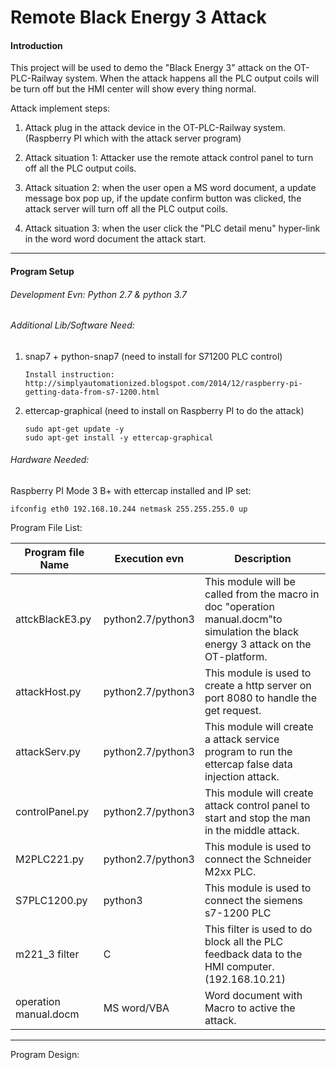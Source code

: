 # Remote Black Energy 3 Attack 
#### Introduction 

This project will be used to demo the "Black Energy 3" attack on the OT-PLC-Railway system. When the attack happens all the PLC output coils will be turn off but the HMI center will show every thing normal.

Attack implement steps: 

1. Attack plug in the attack device in the OT-PLC-Railway system.(Raspberry PI which with the attack server program)

2. Attack situation 1: Attacker use the remote attack control panel to turn off all the PLC output coils. 
3. Attack situation 2: when the user open a MS word document, a update message box pop up, if the update confirm button was clicked, the attack server will turn off all the PLC output coils. 
4. Attack situation 3: when the user click the "PLC detail menu" hyper-link in the word word document the attack start. 

------

#### Program Setup

###### Development Evn: Python 2.7 & python 3.7

###### Additional Lib/Software Need:

1. snap7 + python-snap7 (need to install for S71200 PLC control) 

   ```
   Install instruction: 
   http://simplyautomationized.blogspot.com/2014/12/raspberry-pi-getting-data-from-s7-1200.html
   ```

2. ettercap-graphical (need to install on Raspberry PI to do the attack)

   ```
   sudo apt-get update -y
   sudo apt-get install -y ettercap-graphical
   ```

   

###### Hardware Needed: 

Raspberry PI Mode 3 B+ with ettercap installed and IP set: 

```
ifconfig eth0 192.168.10.244 netmask 255.255.255.0 up
```



Program File List:

| Program file Name     | Execution evn     | Description                                                  |
| --------------------- | ----------------- | ------------------------------------------------------------ |
| attckBlackE3.py       | python2.7/python3 | This module will be called from the macro in doc "operation manual.docm"to simulation the black energy 3 attack on the OT-platform. |
| attackHost.py         | python2.7/python3 | This module is used to create a http server on port 8080 to handle the get request. |
| attackServ.py         | python2.7/python3 | This module will create a attack service program to run the ettercap false data injection attack. |
| controlPanel.py       | python2.7/python3 | This module will create attack control panel to start and stop the man in the middle attack. |
| M2PLC221.py           | python2.7/python3 | This module is used to connect the Schneider M2xx PLC.       |
| S7PLC1200.py          | python3           | This module is used to connect the siemens s7-1200 PLC       |
| m221_3 filter         | C                 | This filter is used to do block all the PLC feedback data to the HMI computer.(192.168.10.21) |
| operation manual.docm | MS word/VBA       | Word document with Macro to active the attack.               |

------

Program Design: 



